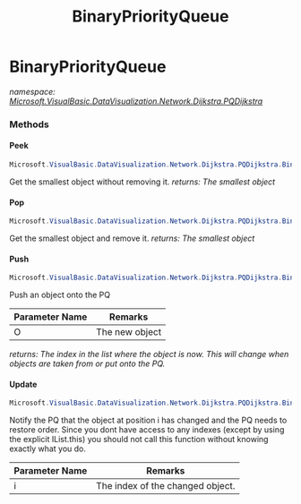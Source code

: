 ﻿---
title: BinaryPriorityQueue
---

# BinaryPriorityQueue
_namespace: [Microsoft.VisualBasic.DataVisualization.Network.Dijkstra.PQDijkstra](N-Microsoft.VisualBasic.DataVisualization.Network.Dijkstra.PQDijkstra.html)_



### Methods

#### Peek
```csharp
Microsoft.VisualBasic.DataVisualization.Network.Dijkstra.PQDijkstra.BinaryPriorityQueue.Peek
```
Get the smallest object without removing it.
_returns: The smallest object_

#### Pop
```csharp
Microsoft.VisualBasic.DataVisualization.Network.Dijkstra.PQDijkstra.BinaryPriorityQueue.Pop
```
Get the smallest object and remove it.
_returns: The smallest object_

#### Push
```csharp
Microsoft.VisualBasic.DataVisualization.Network.Dijkstra.PQDijkstra.BinaryPriorityQueue.Push(System.Object)
```
Push an object onto the PQ

|Parameter Name|Remarks|
|--------------|-------|
|O|The new object|

_returns: The index in the list where the object is _now_. This will change when objects are taken from or put onto the PQ._

#### Update
```csharp
Microsoft.VisualBasic.DataVisualization.Network.Dijkstra.PQDijkstra.BinaryPriorityQueue.Update(System.Int32)
```
Notify the PQ that the object at position i has changed
 and the PQ needs to restore order.
 Since you dont have access to any indexes (except by using the
 explicit IList.this) you should not call this function without knowing exactly
 what you do.

|Parameter Name|Remarks|
|--------------|-------|
|i|The index of the changed object.|





